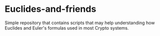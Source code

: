 # Euclides-and-friends
Simple repository that contains scripts that may help understanding how Euclides and Euler's formulas used in most Crypto systems.
